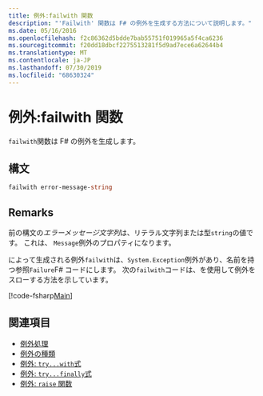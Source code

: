 ```yaml
---
title: 例外:failwith 関数
description: "'Failwith' 関数は F# の例外を生成する方法について説明します。"
ms.date: 05/16/2016
ms.openlocfilehash: f2c86362d5bdde7bab55751f019965a5f4ca6236
ms.sourcegitcommit: f20dd18dbcf2275513281f5d9ad7ece6a62644b4
ms.translationtype: MT
ms.contentlocale: ja-JP
ms.lasthandoff: 07/30/2019
ms.locfileid: "68630324"
---
```

# <a name="exceptions-the-failwith-function"></a>例外:failwith 関数

`failwith`関数は F# の例外を生成します。

## <a name="syntax"></a>構文

```fsharp
failwith error-message-string
```

## <a name="remarks"></a>Remarks

前の構文の*エラーメッセージ文字列*は、リテラル文字列または型`string`の値です。 これは、 `Message`例外のプロパティになります。

によって生成される例外`failwith`は、`System.Exception`例外があり、名前を持つ参照`Failure`F# コードにします。 次の`failwith`コードは、を使用して例外をスローする方法を示しています。

[!code-fsharp[Main](~/samples/snippets/fsharp/lang-ref-2/snippet6001.fs)]

## <a name="see-also"></a>関連項目

- [例外処理](index.md)
- [例外の種類](exception-types.md)
- [例外: `try...with`式](the-try-with-expression.md)
- [例外: `try...finally`式](the-try-finally-expression.md)
- [例外: `raise` 関数](the-raise-function.md)
